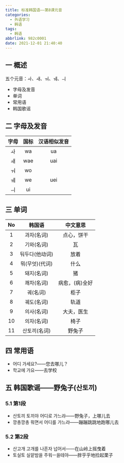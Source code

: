 ```yaml
---
title: 标准韩国语——第8课元音
categories:
  - 外语学习
  - 韩语
tags:
  - 韩语
abbrlink: 982c0001
date: 2021-12-01 21:40:40
---
```

## 一 概述

五个元音：ㅘ、ㅙ、ㅝ、ㅞ、ㅢ

* 字母及发音
* 单词
* 常用语
* 韩国歌谣

<!--more-->

## 二 字母及发音

| 字母 | 国标 | 汉语相似发音 |
| :--: | :--: | :----------: |
|  ㅘ  |  wa  |      ua      |
|  ㅙ  | wae  |     uai      |
|  ㅝ  |  wo  |              |
|  ㅞ  |  we  |     uei      |
|  ㅢ  |  ui  |              |

## 三 单词

|  No  |     韩国语     |    中文意思    |
| :--: | :------------: | :------------: |
|  1   |   과자(名词)   |   点心，饼干   |
|  2   |   기와(名词)   |       瓦       |
|  3   | 둬두다(他动词) |      放着      |
|  4   | 뭐(무엇)(代词) |      什么      |
|  5   |   돼지(名词)   |       猪       |
|  6   |   쾌차(名词)   | 病愈，(病)全好 |
|  7   |    궤(名词)    |      柜子      |
|  8   |   궤도(名词)   |      轨道      |
|  9   |   의사(名词)   |   大夫，医生   |
|  10  |   의자(名词)   |      椅子      |
|  11  |  산토끼(名词)  |     野兔子     |

## 四 常用语

* 어디 가세요?——您去哪儿？
* 학교에 가요——去学校

## 五 韩国歌谣——野兔子(산토끼)

### 5.1 第1段

* 산토끼 토끼야 어디로 가느랴——野兔子，上哪儿去
* 깡총깡총 뭐면서 어디를 가느랴——蹦蹦跳跳地跑哪儿去

### 5.2 第2段

* 산고개 고개를 나흔자 넙어서——在山岭上摇曳着
* 토실토 실앝밤을 주워ㅡ을테야——胖乎乎地捡起栗子